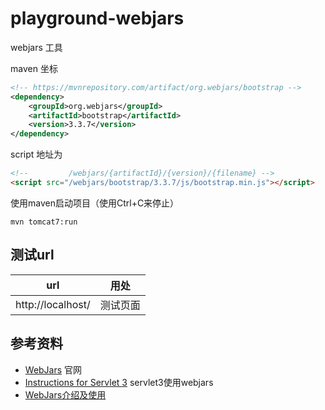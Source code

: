 # playground-webjars

webjars 工具

maven 坐标
```xml
<!-- https://mvnrepository.com/artifact/org.webjars/bootstrap -->
<dependency>
    <groupId>org.webjars</groupId>
    <artifactId>bootstrap</artifactId>
    <version>3.3.7</version>
</dependency>
```
script 地址为
```html
<!--         /webjars/{artifactId}/{version}/{filename} -->
<script src="/webjars/bootstrap/3.3.7/js/bootstrap.min.js"></script>
```

使用maven启动项目（使用Ctrl+C来停止）

```shell
mvn tomcat7:run
```

## 测试url

url  | 用处
---|---
http://localhost/ | 测试页面

## 参考资料

- [WebJars](https://www.webjars.org/) 官网
- [Instructions for Servlet 3](https://www.webjars.org/documentation#servlet3) servlet3使用webjars
- [WebJars介绍及使用](https://blog.csdn.net/q_0718/article/details/80105318)